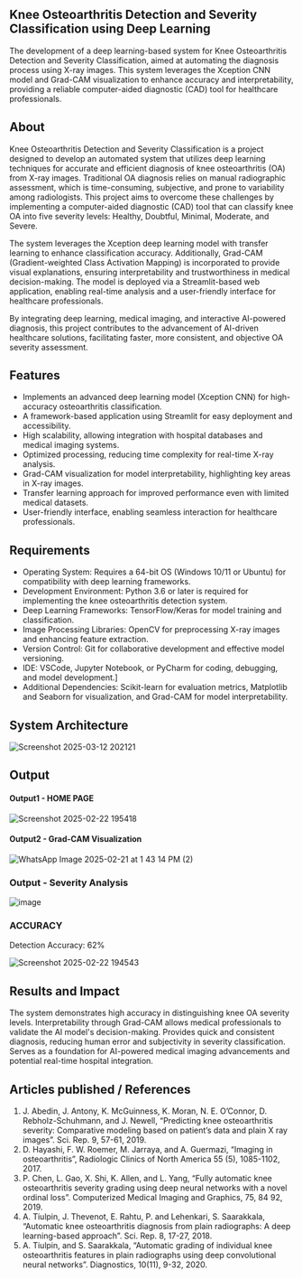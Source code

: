 ## Knee Osteoarthritis Detection and Severity Classification using Deep Learning
The development of a deep learning-based system for Knee Osteoarthritis Detection and Severity Classification, aimed at automating the diagnosis process using X-ray images. This system leverages the Xception CNN model and Grad-CAM visualization to enhance accuracy and interpretability, providing a reliable computer-aided diagnostic (CAD) tool for healthcare professionals.

## About
Knee Osteoarthritis Detection and Severity Classification is a project designed to develop an automated system that utilizes deep learning techniques for accurate and efficient diagnosis of knee osteoarthritis (OA) from X-ray images. Traditional OA diagnosis relies on manual radiographic assessment, which is time-consuming, subjective, and prone to variability among radiologists. This project aims to overcome these challenges by implementing a computer-aided diagnostic (CAD) tool that can classify knee OA into five severity levels: Healthy, Doubtful, Minimal, Moderate, and Severe.

The system leverages the Xception deep learning model with transfer learning to enhance classification accuracy. Additionally, Grad-CAM (Gradient-weighted Class Activation Mapping) is incorporated to provide visual explanations, ensuring interpretability and trustworthiness in medical decision-making. The model is deployed via a Streamlit-based web application, enabling real-time analysis and a user-friendly interface for healthcare professionals.

By integrating deep learning, medical imaging, and interactive AI-powered diagnosis, this project contributes to the advancement of AI-driven healthcare solutions, facilitating faster, more consistent, and objective OA severity assessment.

## Features
* Implements an advanced deep learning model (Xception CNN) for high-accuracy osteoarthritis classification.
* A framework-based application using Streamlit for easy deployment and accessibility.
* High scalability, allowing integration with hospital databases and medical imaging systems.
* Optimized processing, reducing time complexity for real-time X-ray analysis.
* Grad-CAM visualization for model interpretability, highlighting key areas in X-ray images.
* Transfer learning approach for improved performance even with limited medical datasets.
* User-friendly interface, enabling seamless interaction for healthcare professionals.

## Requirements
* Operating System: Requires a 64-bit OS (Windows 10/11 or Ubuntu) for compatibility with deep learning frameworks.
* Development Environment: Python 3.6 or later is required for implementing the knee osteoarthritis detection system.
* Deep Learning Frameworks: TensorFlow/Keras for model training and classification.
* Image Processing Libraries: OpenCV for preprocessing X-ray images and enhancing feature extraction.
* Version Control: Git for collaborative development and effective model versioning.
* IDE: VSCode, Jupyter Notebook, or PyCharm for coding, debugging, and model development.]
* Additional Dependencies: Scikit-learn for evaluation metrics, Matplotlib and Seaborn for visualization, and Grad-CAM for model interpretability.

## System Architecture
![Screenshot 2025-03-12 202121](https://github.com/user-attachments/assets/2647fe68-1928-4352-9e8d-955c84f9fc10)




## Output

#### Output1 - HOME PAGE
![Screenshot 2025-02-22 195418](https://github.com/user-attachments/assets/82d48739-c5a6-4ae5-97f6-369226c11305)


#### Output2 - Grad-CAM Visualization
![WhatsApp Image 2025-02-21 at 1 43 14 PM (2)](https://github.com/user-attachments/assets/344bb097-4cba-42bc-8b86-e26c2764a455)

### Output - Severity Analysis
![image](https://github.com/user-attachments/assets/2b1abae6-8610-4377-af0b-7bee6b6a7d54)

### ACCURACY
Detection Accuracy: 62%


![Screenshot 2025-02-22 194543](https://github.com/user-attachments/assets/bf928ebf-f18e-4273-a02e-e78dbfc0c4d1)



## Results and Impact
The system demonstrates high accuracy in distinguishing knee OA severity levels.
Interpretability through Grad-CAM allows medical professionals to validate the AI model's decision-making.
Provides quick and consistent diagnosis, reducing human error and subjectivity in severity classification.
Serves as a foundation for AI-powered medical imaging advancements and potential real-time hospital integration.


## Articles published / References
1. J. Abedin, J. Antony, K. McGuinness, K. Moran, N. E. O’Connor, D. Rebholz-Schuhmann, and J. 
Newell, “Predicting knee osteoarthritis severity: Comparative modeling based on patient’s data and plain 
X ray images”. Sci. Rep. 9, 57-61, 2019.
2. D. Hayashi, F. W. Roemer, M. Jarraya, and A. Guermazi, “Imaging in osteoarthritis”, Radiologic 
Clinics of North America 55 (5), 1085-1102, 2017.
3. P. Chen, L. Gao, X. Shi, K. Allen, and L. Yang, “Fully automatic knee osteoarthritis severity 
grading using deep neural networks with a novel ordinal loss”. Computerized Medical Imaging and 
Graphics, 75, 84 92, 2019.  
4. A. Tiulpin, J. Thevenot, E. Rahtu, P. and Lehenkari, S. Saarakkala, “Automatic knee osteoarthritis 
diagnosis from plain radiographs: A deep learning-based approach”. Sci. Rep. 8, 17-27, 2018.  
5. A. Tiulpin, and S. Saarakkala, “Automatic grading of individual knee osteoarthritis features in plain 
radiographs using deep convolutional neural networks”. Diagnostics, 10(11), 9-32, 2020.





